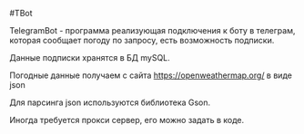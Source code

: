 
#TBot

TelegramBot - программа реализующая подключения к боту в телеграм, которая сообщает погоду по запросу, есть возможность подписки.

Данные подписки хранятся в БД mySQL.

Погодные данные получаем с сайта https://openweathermap.org/ в виде json

Для парсинга json используются библиотека Gson.

Иногда требуется прокси сервер, его можно задать в коде.
